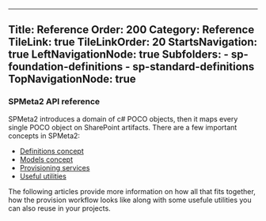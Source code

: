 ﻿----
Title: Reference
Order: 200
Category: Reference
TileLink: true
TileLinkOrder: 20
StartsNavigation: true
LeftNavigationNode: true
Subfolders:
    - sp-foundation-definitions
    - sp-standard-definitions
TopNavigationNode: true
----
### SPMeta2 API reference

SPMeta2 introduces a domain of c# POCO objects, then it maps every single POCO object on SharePoint artifacts. 
There are a few important concepts in SPMeta2:

* [Definitions concept](/spmeta2/reference/definitions)
* [Models concept](/spmeta2/reference/models)
* [Provisioning services](/spmeta2/reference/provisionservices)
* [Useful utilities](/spmeta2/reference/utils/)

The following articles provide more information on how all that fits together, how the provision workflow looks like along with some usefule utilities you can also reuse in your projects.